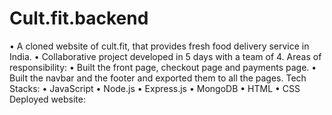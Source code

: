 # Cult.fit.backend
• A cloned website of cult.fit, that provides fresh food delivery service in India.
• Collaborative project developed in 5 days with a team of 4. 
Areas of responsibility:
• Built the front page, checkout page and payments page.
• Built the navbar and the footer and exported them to all the pages.
Tech Stacks:
• JavaScript
• Node.js
• Express.js
• MongoDB
• HTML
• CSS
Deployed website: 
